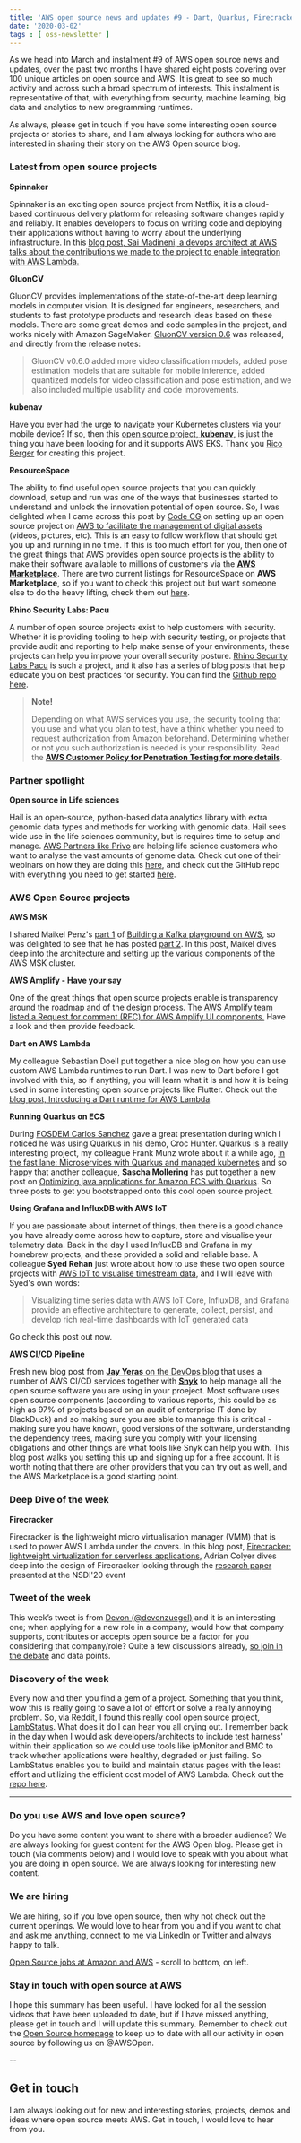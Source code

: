 ```yaml
---
title: 'AWS open source news and updates #9 - Dart, Quarkus, Firecracker and much more'
date: '2020-03-02'
tags : [ oss-newsletter ]
---
```

As we head into March and instalment #9 of AWS open source news and updates, over the past two months I have shared eight posts covering over 100 unique articles on open source and AWS. It is great to see so much activity and across such a broad spectrum of interests. This instalment is representative of that, with everything from security, machine learning, big data and analytics to new programming runtimes. 

As always, please get in touch if you have some interesting open source projects or stories to share, and I am always looking for authors who are interested in sharing their story on the AWS Open source blog.


### Latest from open source projects

**Spinnaker**

Spinnaker is an exciting open source project from Netflix, it is a cloud-based continuous delivery platform for releasing software changes rapidly and reliably. It enables developers to focus on writing code and deploying their applications without having to worry about the underlying infrastructure. In this [blog post, Sai Madineni, a devops architect at AWS talks about the contributions we made to the project to enable integration with AWS Lambda.](https://aws.amazon.com/blogs/opensource/how-to-integrate-aws-lambda-with-spinnaker/)

**GluonCV**

GluonCV provides implementations of the state-of-the-art deep learning models in computer vision. It is designed for engineers, researchers, and students to fast prototype products and research ideas based on these models. There are some great demos and code samples in the project, and works nicely with Amazon SageMaker. 
[GluonCV version 0.6](https://github.com/dmlc/gluon-cv/releases) was released, and directly from the release notes:
>GluonCV v0.6.0 added more video classification models, added pose estimation models that are suitable for mobile inference, added quantized models for video classification and pose estimation, and we also included multiple usability and code improvements. 

**kubenav**

Have you ever had the urge to navigate your Kubernetes clusters via your mobile device? If so, then this [open source project, **kubenav**](https://github.com/kubenav/kubenav), is just the thing you have been looking for and it supports AWS EKS. Thank you [Rico Berger](https://ricoberger.de/) for creating this project. 

**ResourceSpace**

The ability to find useful open source projects that you can quickly download, setup and run was one of the ways that businesses started to understand and unlock the innovation potential of open source. So, I was delighted when I came across this post by [Code CG](https://codecg.com/) on setting up an open source project on [AWS to facilitate the management of digital assets](https://codecg.com/2020/02/26/setup-an-open-source-digital-asset-management-system-for-your-studio-on-aws-cloud/) (videos, pictures, etc). This is an easy to follow workflow that should get you up and running in no time. If this is too much effort for you, then one of the great things that AWS provides open source projects is the ability to make their software available to millions of customers via the [**AWS Marketplace**](https://aws.amazon.com/marketplace/search/results?x=0&y=0&searchTerms=resourcespace). There are two current listings for ResourceSpace on **AWS Marketplace**, so if you want to check this project out but want someone else to do the heavy lifting, check them out [here](https://aws.amazon.com/marketplace/search/results?x=0&y=0&searchTerms=resourcespace).

**Rhino Security Labs: Pacu**

A number of open source projects exist to help customers with security. Whether it is providing tooling to help with security testing, or projects that provide audit and reporting to help make sense of your environments, these projects can help you improve your overall security posture. [Rhino Security Labs Pacu](https://rhinosecuritylabs.com/aws/pacu-open-source-aws-exploitation-framework/) is such a project, and it also has a series of blog posts that help educate you on best practices for security. You can find the [Github repo here](https://github.com/RhinoSecurityLabs/pacu).

>**Note!**
>
>Depending on what AWS services you use, the security tooling that you use and what you plan to test, have a think whether you need to request authorization from Amazon beforehand. Determining whether or not you such authorization is needed is your responsibility. Read the [**AWS Customer Policy for Penetration Testing for more details**](https://aws.amazon.com/security/penetration-testing/).


### Partner spotlight

**Open source in Life sciences**

Hail is an open-source, python-based data analytics library with extra genomic data types and methods for working with genomic data. Hail sees wide use in the life sciences community, but is requires time to setup and manage. [AWS Partners like Privo](https://www.privoit.com/) are helping life science customers who want to analyse the vast amounts of genome data. Check out one of their webinars on how they are doing this [here](https://www.privoit.com/videos/scaling-up-genome-analysis), and check out the GitHub repo with everything you need to get started [here](https://github.com/privoit/emr-hail).


### AWS Open Source projects

**AWS MSK**

I shared Maikel Penz's [part 1](https://medium.com/@maikelpenz/building-a-kafka-playground-on-aws-part-1-setting-the-foundation-3065ecf51c19) of [Building a Kafka playground on AWS](https://medium.com/@maikelpenz/building-a-kafka-playground-on-aws-part-2-the-aws-architecture-f9190fa00bb7), so was delighted to see that he has posted [part 2](https://medium.com/@maikelpenz/building-a-kafka-playground-on-aws-part-2-the-aws-architecture-f9190fa00bb7). In this post, Maikel dives deep into the architecture and setting up the various components of the AWS MSK cluster.

**AWS Amplify - Have your say**

One of the great things that open source projects enable is transparency around the roadmap and of the design process. The [AWS Amplify team listed a Request for comment (RFC) for AWS Amplify UI components.](https://github.com/aws-amplify/amplify-js/issues/3279#issuecomment-589909938) Have a look and then provide feedback.

**Dart on AWS Lambda**

My colleague Sebastian Doell put together a nice blog on how you can use custom AWS Lambda runtimes to run Dart. I was new to Dart before I got involved with this, so if anything, you will learn what it is and how it is being used in some interesting open source projects like Flutter. Check out the [blog post, Introducing a Dart runtime for AWS Lambda](https://aws.amazon.com/blogs/opensource/introducing-a-dart-runtime-for-aws-lambda/).

**Running Quarkus on ECS**

During [FOSDEM Carlos Sanchez](https://fosdem.org/2020/schedule/event/progressive_delivery/) gave a great presentation during which I noticed he was using Quarkus in his demo, Croc Hunter. Quarkus is a really interesting project, my colleague Frank Munz wrote about it a while ago, [In the fast lane: Microservices with Quarkus and managed kubernetes](https://medium.com/swlh/microservices-on-kubernetes-quarkus-eks-e4fac1efbef5) and so happy that another colleague, **Sascha Mollering** has put together a new post on [Optimizing java applications for Amazon ECS with Quarkus](https://aws.amazon.com/blogs/field-notes/optimize-your-java-application-for-amazon-ecs-with-quarkus/). So three posts to get you bootstrapped onto this cool open source project.

**Using Grafana and InfluxDB with AWS IoT**

If you are passionate about internet of things, then there is a good chance you have already come across how to capture, store and visualise your telemetry data. Back in the day I used InfluxDB and Grafana in my homebrew projects, and these provided a solid and reliable base. A colleague **Syed Rehan** just wrote about how to use these two open source projects with [AWS IoT to visualise timestream data](https://aws.amazon.com/blogs/iot/influxdb-and-grafana-with-aws-iot-to-visualize-time-series-data/), and I will leave with Syed's own words:
>Visualizing time series data with AWS IoT Core, InfluxDB, and Grafana provide an effective architecture to generate, collect, persist, and develop rich real-time dashboards with IoT generated data

Go check this post out now.

**AWS CI/CD Pipeline**

Fresh new blog post from [**Jay Yeras** on the DevOps blog](https://aws.amazon.com/blogs/devops/identifying-and-resolving-vulnerabilities-in-your-code/) that uses a number of AWS CI/CD services together with **[Snyk](https://snyk.io/product/)** to help manage all the open source software you are using in your proeject. Most software uses open source components (according to various reports, this could be as high as 97% of projects based on an audit of enterprise IT done by BlackDuck) and so making sure you are able to manage this is critical - making sure you have known, good versions of the software, understanding the dependency trees, making sure you comply with your licensing obligations and other things are what tools like Snyk can help you with. This blog post walks you setting this up and signing up for a free account. It is worth noting that there are other providers that you can try out as well, and the AWS Marketplace is a good starting point. 


### Deep Dive of the week

**Firecracker**

Firecracker is the lightweight micro virtualisation manager (VMM) that is used to power AWS Lambda under the covers. In this blog post, [Firecracker: lightweight virtualization for serverless applications](https://blog.acolyer.org/2020/03/02/firecracker/), Adrian Colyer dives deep into the design of Firecracker looking through the [research paper](https://www.usenix.org/system/files/nsdi20-paper-agache.pdf) presented at the NSDI'20 event 



### Tweet of the week

This week’s tweet is from [Devon (@devonzuegel)](https://twitter.com/devonzuegel) and it is an interesting one; when applying for a new role in a company, would how that company supports, contributes or accepts open source be a factor for you considering that company/role? Quite a few discussions already, [so join in the debate](https://twitter.com/devonzuegel/status/1232746077725458432?s=11) and data points.


### Discovery of the week

Every now and then you find a gem of a project. Something that you think, wow this is really going to save a lot of effort or solve a really annoying problem. So, via Reddit, I found this really cool open source project, [LambStatus](https://lambstatus.github.io/). What does it do I can hear you all crying out. I remember back in the day when I would ask developers/architects to include test harness' within their application so we could use tools like ipMonitor and BMC to track whether applications were healthy, degraded or just failing. So LambStatus enables you to build and maintain status pages with the least effort and utilizing the efficient cost model of AWS Lambda. Check out the [repo here](https://github.com/ks888/LambStatus).

---
### Do you use AWS and love open source? 

Do you have some content you want to share with a broader audience? We are always looking for guest content for the AWS Open blog. Please get in touch (via comments below) and I would love to speak with you about what you are doing in open source. We are always looking for interesting new content.

### We are hiring

We are hiring, so if you love open source, then why not check out the current openings. We would love to hear from you and if you want to chat and ask me anything, connect to me via LinkedIn or Twitter and always happy to talk.

[Open Source jobs at Amazon and AWS](https://aws.amazon.com/opensource/?opensource-all.sort-by=item.additionalFields.startDate&opensource-all.sort-order=asc) - scroll to bottom, on left.

### Stay in touch with open source at AWS

I hope this summary has been useful. I have looked for all the session videos that have been uploaded to date, but if I have missed anything, please get in touch and I will update this summary. Remember to check out the [Open Source homepage](https://aws.amazon.com/opensource/?opensource-all.sort-by=item.additionalFields.startDate&opensource-all.sort-order=asc) to keep up to date with all our activity in open source by following us on @AWSOpen.

--

## Get in touch

I am always looking out for new and interesting stories, projects, demos and ideas where open source meets AWS. Get in touch, I would love to hear from you.
